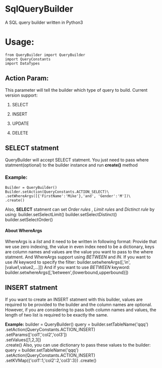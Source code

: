# SqlQueryBuilder
A SQL query builder written in Python3

# Usage:
	from QueryBuilder import QueryBuilder
	import QueryConstants
	import DataTypes

## Action Param:
This parameter will tell the builder which type of query to build.
Current version support:

1. SELECT

2. INSERT

3. UPDATE

4. DELETE

## **SELECT** statment
QueryBuilder will accept SELECT statment. You just need to pass where statment(optional) to the builder instance and run **create()** method

### Example:
	Builder = QueryBuilder()
	Builder.setAction(QueryConstants.ACTION_SELECT)\
	.setWhereArgs([{'FirstName':'Mike'},'and', 'Gender':'M'])\
	.create()

Also, **SELECT** statment can set *Order rules* , *Limit rules* and *Dictinct rule* by using:
	builder.setSelectLimit(<int>)
	builder.setSelectDistinct(<bool>)
	builder.setSelectOrder(<colname>)

#### About WhereArgs
WhereArgs is a *list* and it need to be written in following format:
Provide that we use zero indexing, the value in even index need to be a dictionary, keys are column names and values are the value you want to pass to the where statment. And WhereArgs support using *BETWEEN* and *IN*. If you want to use *IN* keyword to specify the filter:
	builder.setwhereArgs([<colname>,'in',[value1,value2,...]])
And if you want to use *BETWEEN* keyword:
	builder.setwhereArgs([<colname>,'between',{lowerbound,upperbound}])

## **INSERT** statment
If you want to create an INSERT statment with this builder, values are required to be provided to the builder and the column names are optional. However, if you are considering to pass both column names and values, the length of two list is required to be exactly the same.

**Example:**
	builder = QueryBuilder()
	query = builder.setTableName('qqq')\
			.setAction(QueryConstants.ACTION_INSERT)\
			.setParams(['col1','col2','col3'])\
			.setValues([1,2,3])\
			.create()
Also, you can use dictionary to pass these values to the builder:
	query = builder.setTableName('qqq')\
			.setAction(QueryConstants.ACTION_INSERT)\
			.setKVMap({'col1':1,'col2':2,'col3':3})
			.create()